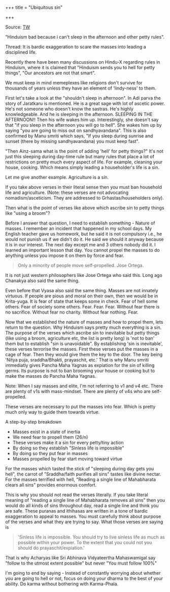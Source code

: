 +++
title = "Ubiquitous sin"

+++

Source: [TW](https://threadreaderapp.com/thread/1728604570589516066.html)

"Hinduism bad because i can't sleep in the afternoon and other petty rules".

Thread: It is bardic exaggeration to scare the masses into leading a disciplined life. 

Recently there have been many discussions on Hindu-X regarding rules in Hinduism, where it is claimed that "Hinduism sends you to hell for petty things", "Our ancestors are not that smart". 

We must keep in mind memeplexes like religions don't survive for thousands of years unless they have an element of 'lindy-ness' to them. 

First let's take a look at the "shouldn't sleep in afternoon". In Adi parva the story of Jaratkaru is mentioned. He is a great sage with lot of ascetic power. He's not someone who doesn't know the sastras. He's highly knowledgeable. And he is sleeping in the afternoon. SLEEPING IN THE AFTERNOON!! Then his wife wakes him up. Interestingly, she doesn't say that "if you sleep in the afternoon you will go to hell". She wakes him up by saying "you are going to miss out on sandhyavandana". This is also confirmed by Manu smriti which says, "If you sleep during sunrise and sunset (there by missing sandhyavandana) you must keep fast". 

"Then Ainz-sama what is the point of adding 'hell' for petty things?" It's not just this sleeping during day-time rule but many rules that place a lot of restrictions on pretty much every aspect of life. For example, cleaning your house, cooking. Which means simply leading a householder's life is a sin. 

Let me give another example. Agriculture is a sin. 

If you take above verses in their literal sense then you must ban household life and agriculture. (Note: these verses are not advocating nomadism/asceticism. They are addressed to Grhastas/householders only). 

Then what is the point of verses like above which ascribe sin to petty things like "using a broom"?

Before I answer that question, I need to establish something - Nature of masses. I remember an incident that happened in my school days. My English teacher gave us homework, but he said it is not compulsory i.e., he would not punish us if we didn't do it. He said we should it anyway because it is in our interest. The next day except me and 3 others nobody did it. I learned an important lesson that day. You cannot propel the masses to do anything unless you impose it on them by force and fear. 

> Only a minority of people move self-propelled. Jose Ortega.

It is not just western philosophers like Jose Ortega who said this. Long ago Chanakya also said the same thing.

Even before that Vyasa also said the same thing. Masses are not innately virtuous. If people are pious and moral on their own, then we would be in Krita-yuga. It is fear of state that keeps some in check. Fear of hell some others. Fear of society some others. Fear. Fear. Fear. Without fear there is no sacrifice. Without fear no charity. Without fear nothing. Fear.

Now that we established the nature of masses and how to propel them, lets return to the question. Why Hinduism says pretty much everything is a sin. The purpose of the verses which ascribe sin to inevitable but petty things (like using a broom, agriculture etc, the list is pretty long) is 'not to ban' them but to establish "sin is unavoidable". By establishing 'sin is inevitable', these verses terrorise the masses. First these verses put the masses in a cage of fear. Then they would give them the key to the door. The key being 'Nitya puja, sraddha/Bhakti, prayaschit, etc.' That is why Manu smriti immediatly gives Pancha Maha Yagnas as expiation for the sin of killing germs. Its purpose is not to ban brooming your house or cooking but to make the masses do Pancha Maha Yagnas.

Note: When I say masses and elite, I'm not referring to v1 and v4 etc. There are plenty of v1s with mass-mindset. There are plenty of v4s who are self-propelled. 

These verses are necessary to put the masses into fear. Which is pretty much only way to guide them towards virtue. 


A step-by-step breakdown

- Masses exist in a state of inertia
- We need fear to propell them (26/n) 
- These verses make it a sin for every petty/tiny action
- By doing so they establish "Sinless life is impossible"
- By doing so they put fear in masses
- Masses propelled by fear start moving toward virtue

For the masses which tasted the stick of "sleeping during day gets you hell", the carrot of "Sraddha/faith purifies all sins" tastes like divine nectar. For the masses terrified with hell, "Reading a single line of Mahabharata clears all sins" provides enormous comfort. 

This is why you should not read the verses literally. If you take literal meaning of "reading a single line of Mahabharata removes all sins" then you would do all kinds of sins throughout day, read a single line and think you are safe. These puranas and ithihasas are written in a tone of bardic exaggeration to appeal to masses. You must carefully think about purpose of the verses and what they are trying to say. What those verses are saying is 

> 'Sinless life is impossible. You should try to live sinless life as much as possible within your power. To the extent that you could not you should do prayaschit/expiation.' 

That is why Acharyas like Sri Abhinava Vidyateertha Mahaswamigal say "follow to the utmost extent possible" but never "You must follow 100%" 

I'm going to end by saying - Instead of constantly worrying about whether you are going to hell or not, focus on doing your dharma to the best of your ability. Do karma without bothering with Karma-Phala. 
